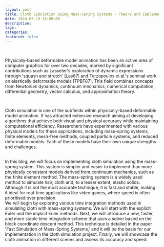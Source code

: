 ```yaml
---
layout: post
title: Cloth Simulation using Mass-Spring Systems - Theory and Implementation
date: 2024-05-13 15:09:00
description:
tags:
categories: 
featured: false
---
```


<br> 

Physically-based deformable model animation has been an active area of computer graphics for over two decades, marked by significant contributions such as Lasseter's exploration of dynamic expressions through 'squash and stretch' [Las87] and Terzopoulos et al.'s seminal work on elastically deformable models [TPBF87]. This field combines concepts from Newtonian dynamics, continuum mechanics, numerical computation, differential geometry, vector calculus, and approximation theory.

<br>

Cloth simulation is one of the subfields within physically-based deformable model animation. It has attracted extensive research aiming at developing algorithms that achieve both visual and physical accuracy while maintaining computational efficiency. Researchers have experimented with various physical models for these applications, including mass-spring systems, finite elements, mesh-free methods, coupled particle systems, and reduced deformable models. Each of these models have their own unique strengths and challenges.

 <br>
In this blog, we will focus on implementing cloth simulation using the mass-spring system. This system is simpler and easier to implement than more physically consistent models derived from continuum mechanics, such as the finite element method. The mass-spring system is a widely used method to simulate hair, cloth and, to a lesser extent, elastic solids. Although it is not the most accurate technique, it is fast and stable, making it ideal for real-time applications like video games, where speed is often prioritised over precision.

 <br>
We will begin by exploring various time integration methods used in simulating cloth with mass-spring systems. We will start with the explicit Euler and the implicit Euler methods. Next, we will introduce a new, faster, and more stable time integration scheme that uses a solver based on the block coordinate descent method. This technique is detailed in the paper 'Fast Simulation of Mass-Spring Systems,' and it will be the basis for our implementation in the cloth simulation project. Finally, we will showcase the cloth animation in different scenes and assess its accuracy and speed.
